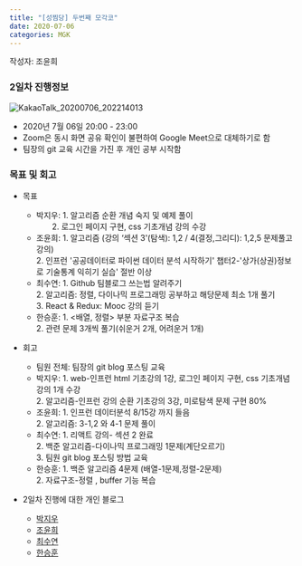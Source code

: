 ```yaml
---
title: "[성찜당] 두번째 모각코"
date: 2020-07-06
categories: MGK
--- 
```


작성자: 조윤희

### 2일차 진행정보  
![KakaoTalk_20200706_202214013](https://user-images.githubusercontent.com/26339800/86588609-fc90cf80-bfc6-11ea-839e-0d5aa4fb4c59.png)

+ 2020년 7월 06일 20:00 - 23:00  
+ Zoom은 동시 화면 공유 확인이 불편하여 Google Meet으로 대체하기로 함
+ 팀장의 git 교육 시간을 가진 후 개인 공부 시작함


### 목표 및 회고  
+ 목표  
  - 박지우: 1. 알고리즘 순환 개념 숙지 및 예제 풀이    
          &nbsp;&nbsp;&nbsp;&nbsp;&nbsp;&nbsp; 2. 로그인 페이지 구현, css 기초개념 강의 수강  
  - 조윤희: 1. 알고리즘 (강의 ‘섹션 3'(탐색): 1,2 / 4(결정,그리디): 1,2,5 문제풀고 강의)      
              2. 인프런 '공공데이터로 파이썬 데이터 분석 시작하기' 챕터2-'상가(상권)정보로 기술통계 익히기 실습' 절반 이상    
  - 최수연: 1. Github 팀블로그 쓰는법 알려주기    
              2. 알고리즘: 정렬, 다이나믹 프로그래밍 공부하고 해당문제 최소 1개 풀기      
              3. React & Redux: Mooc 강의 듣기      
  - 한승훈: 1. <배열, 정렬> 부분 자료구조 복습     
              2. 관련 문제 3개씩 풀기(쉬운거 2개, 어려운거 1개)  
  
+ 회고  
  - 팀원 전체: 팀장의 git blog 포스팅 교육  
  - 박지우: 1. web-인프런 html 기초강의 1강, 로그인 페이지 구현, css 기초개념 강의 1개 수강  
              2. 알고리즘-인프런 강의 순환 기초강의 3강, 미로탐색 문제 구현 80%      
  - 조윤희: 1. 인프런 데이터분석 8/15강 까지 들음     
              2. 알고리즘: 3-1,2 와 4-1 문제 풀이     
  - 최수연: 1. 리액트 강의- 섹션 2 완료    
              2. 백준 알고리즘-다이나믹 프로그래밍 1문제(계단오르기)    
              3. 팀원 git blog 포스팅 방법 교육  
  - 한승훈: 1. 백준 알고리즘 4문제 (배열-1문제,정렬-2문제)      
              2. 자료구조-정렬 , buffer 기능 복습    
 
+ 2일차 진행에 대한 개인 블로그  
  - [박지우](https://jwpark6.github.io/day2/)  
  - [조윤희](https://uni2237.github.io/mgc/MGC02/)  
  - [최수연](https://suyeonchoi.github.io/mgk/third-mgk-post/)  
  - [한승훈](https://gooriiie.github.io/%EB%AA%A8%EA%B0%81%EC%BD%94-2%EC%A3%BC%EC%B0%A8-%EB%AA%A9%ED%91%9C%EC%99%80-%ED%9A%8C%EA%B3%A0/)  
  
